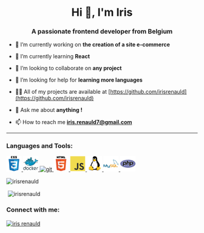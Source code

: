 <h1 align="center">Hi 👋, I'm Iris</h1>
<h3 align="center">A passionate frontend developer from Belgium</h3>

- 🔭 I’m currently working on **the creation of a site e-commerce**

- 🌱 I’m currently learning **React**

- 👯 I’m looking to collaborate on **any project**

- 🤝 I’m looking for help for **learning more languages**

- 👨‍💻 All of my projects are available at [https://github.com/irisrenauld](https://github.com/irisrenauld)

- 💬 Ask me about **anything !**

- 📫 How to reach me **iris.renauld7@gmail.com**  
-----


<h3 align="left">Languages and Tools:</h3>
<p align="left"> <a href="https://www.w3schools.com/css/" target="_blank"> <img src="https://raw.githubusercontent.com/devicons/devicon/master/icons/css3/css3-original-wordmark.svg" alt="css3" width="40" height="40"/> </a> <a href="https://www.docker.com/" target="_blank"> <img src="https://raw.githubusercontent.com/devicons/devicon/master/icons/docker/docker-original-wordmark.svg" alt="docker" width="40" height="40"/> </a> <a href="https://git-scm.com/" target="_blank"> <img src="https://www.vectorlogo.zone/logos/git-scm/git-scm-icon.svg" alt="git" width="40" height="40"/> </a> <a href="https://www.w3.org/html/" target="_blank"> <img src="https://raw.githubusercontent.com/devicons/devicon/master/icons/html5/html5-original-wordmark.svg" alt="html5" width="40" height="40"/> </a> <a href="https://developer.mozilla.org/en-US/docs/Web/JavaScript" target="_blank"> <img src="https://raw.githubusercontent.com/devicons/devicon/master/icons/javascript/javascript-original.svg" alt="javascript" width="40" height="40"/> </a> <a href="https://www.linux.org/" target="_blank"> <img src="https://raw.githubusercontent.com/devicons/devicon/master/icons/linux/linux-original.svg" alt="linux" width="40" height="40"/> </a> <a href="https://www.mysql.com/" target="_blank"> <img src="https://raw.githubusercontent.com/devicons/devicon/master/icons/mysql/mysql-original-wordmark.svg" alt="mysql" width="40" height="40"/> </a> <a href="https://www.php.net" target="_blank"> <img src="https://raw.githubusercontent.com/devicons/devicon/master/icons/php/php-original.svg" alt="php" width="40" height="40"/> </a> </p>

<p><img align="center" src="https://github-readme-stats.vercel.app/api/top-langs?username=irisrenauld&show_icons=true&locale=en&layout=compact" alt="irisrenauld" /></p>  

<p>&nbsp;<img align="center" src="https://github-readme-stats.vercel.app/api?username=irisrenauld&show_icons=true&locale=en" alt="irisrenauld" /></p>  

<h3 align="left">Connect with me:</h3>
<p align="left">
<a href="https://www.linkedin.com/in/iris-renauld-0b6436215/" target="blank"><img align="center" src="https://raw.githubusercontent.com/rahuldkjain/github-profile-readme-generator/master/src/images/icons/Social/linked-in-alt.svg" alt="iris renauld" height="30" width="40" /></a>
 
</p>


